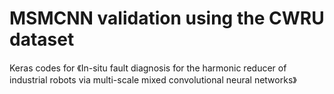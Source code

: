 # MSMCNN validation using the CWRU dataset
Keras codes for 《In-situ fault diagnosis for the harmonic reducer of industrial robots via multi-scale mixed convolutional neural networks》
